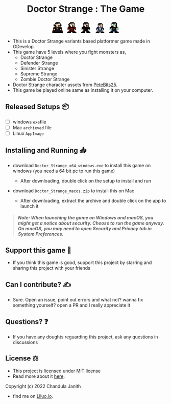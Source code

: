 <h1 align="center">Doctor Strange : The Game</h1>

<p align="center">
  <img src="/Doctor_Strange.png" height="8%" width="8%"> <img src="/Defender_Strange.png" height="8%" width="8%"> <img src="/Sinister_Strange.png" height="8%" width="8%"> <img src="/Supreme_Strange.png" height="8%" width="8%"> <img src="/Zombie_Doctor_Strange.png" height="8%" width="8%">
</p>

- This is a Doctor Strange variants based platformer game made in GDevelop.
- This game have 5 levels where you fight monsters as,
  - Doctor Strange
  - Defender Strange
  - Sinister Strange
  - Supreme Strange
  - Zombie Doctor Strange
- Doctor Strange character assets from [PeteBits25](https://pinterest.com/PeteBits25).
- This game be played online same as installing it on your computer.

## Released Setups 📦
- [ ] windows `exe`file
- [ ] Mac `archieved` file
- [ ] Linux `AppImage`

## Installing and Running 📥
- download `Doctor_Strange_x64_windows.exe` to install this game on windows (you need a 64 bit pc to run this game)
  - After downloading, double click on the setup to install and run

- download `Doctor_Strange_macos.zip` to install this on Mac
  - After downloading, extract the archive and double click on the app to launch it

> ##### Note: When launching the game on Windows and macOS, you might get a notice about security. Choose to run the game anyway. On macOS, you may need to open Security and Privacy tab in System Preferences.

## Support this game 🤝
- If you think this game is good, support this project by starring and sharing this project with your friends

## Can I contribute? ✍️
- Sure. Open an issue, point out errors and what not? wanna fix something yourself? open a PR and I really appreciate it

## Questions? ❓
- If you have any doughts reguarding this project, ask any questions in discussions

## License ⚖️
- This project is licensed under MIT license
- Read more about it [here](https://github.com/RedEdge967/Doctor-Strange/blob/master/LICENSE).

Copyright (c) 2022 Chandula Janith

- find me on [Liluo.io](https://liluo.io/Doctor_Strange).
